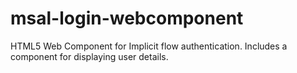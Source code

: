# msal-login-webcomponent
HTML5 Web Component for Implicit flow authentication.  Includes a component for displaying user details.
